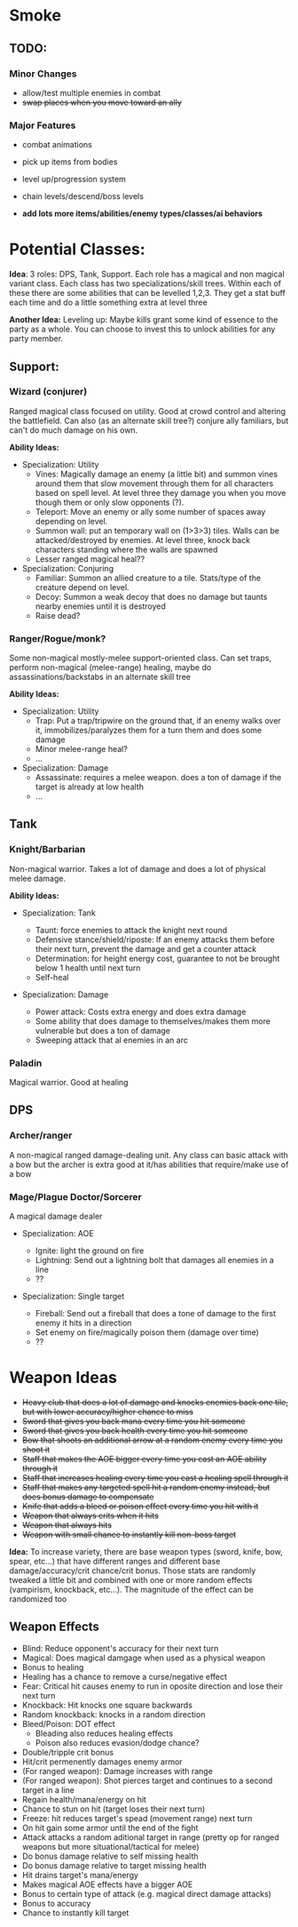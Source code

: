 # Smoke

## TODO:

### Minor Changes

* allow/test multiple enemies in combat
* ~~swap places when you move toward an ally~~

### Major Features

* combat animations
* pick up items from bodies
* level up/progression system
* chain levels/descend/boss levels


* **add lots more items/abilities/enemy types/classes/ai behaviors**


# Potential Classes:

**Idea**: 3 roles: DPS, Tank, Support. Each role has a magical and non magical variant class. Each class has two specializations/skill trees. Within each of these there are some abilities that can be levelled 1,2,3. They get a stat buff each time and do a little something extra at level three

**Another Idea:** Leveling up: Maybe kills grant some kind of essence to the party as a whole. You can choose to invest this to unlock abilities for any party member.

## Support:

### Wizard (conjurer)

Ranged magical class focused on utility. Good at crowd control and altering the battlefield. Can also (as an alternate skill tree?) conjure ally familiars, but can't do much damage on his own.

**Ability Ideas:**
* Specialization: Utility
    * Vines: Magically damage an enemy (a little bit) and summon vines around them that slow movement through them for all characters based on spell level. At level three they damage you when you move though them or only slow opponents (?).
    * Teleport: Move an enemy or ally some number of spaces away depending on level.
    * Summon wall: put an temporary wall on (1>3>3) tiles. Walls can be attacked/destroyed by enemies. At level three, knock back characters standing where the walls are spawned
    * Lesser ranged magical heal??
* Specialization: Conjuring
    * Familiar: Summon an allied creature to a tile. Stats/type of the creature depend on level.
    * Decoy: Summon a weak decoy that does no damage but taunts nearby enemies until it is destroyed
    * Raise dead?


### Ranger/Rogue/monk?

Some non-magical mostly-melee support-oriented class. Can set traps, perform non-magical (melee-range) healing, maybe do assassinations/backstabs in an alternate skill tree


**Ability Ideas:**
* Specialization: Utility
    * Trap: Put a trap/tripwire on the ground that, if an enemy walks over it, immobilizes/paralyzes them for a turn them and does some damage
    * Minor melee-range heal?
    * ...
* Specialization: Damage
    * Assassinate: requires a melee weapon. does a ton of damage if the target is already at low health
    * ...


## Tank

### Knight/Barbarian

Non-magical warrior. Takes a lot of damage and does a lot of physical melee damage.

**Ability Ideas:**
* Specialization: Tank
    * Taunt: force enemies to attack the knight next round
    * Defensive stance/shield/riposte: If an enemy attacks them before their next turn, prevent the damage and get a counter attack
    * Determination: for height energy cost, guarantee to not be brought below 1 health until next turn
    * Self-heal

* Specialization: Damage
    * Power attack: Costs extra energy and does extra damage
    * Some ability that does damage to themselves/makes them more vulnerable but does a ton of damage
    * Sweeping attack that al enemies in an arc

### Paladin

Magical warrior. Good at healing




## DPS

### Archer/ranger

A non-magical ranged damage-dealing unit. Any class can basic attack with a bow but the archer is extra good at it/has abilities that require/make use of a bow


### Mage/Plague Doctor/Sorcerer

A magical damage dealer

* Specialization: AOE
    * Ignite: light the ground on fire
    * Lightning: Send out a lightning bolt that damages all enemies in a line
    * ??

* Specialization: Single target
    * Fireball: Send out a fireball that does a tone of damage to the first enemy it hits in a direction
    * Set enemy on fire/magically poison them (damage over time)
    * ??


# Weapon Ideas


* ~~Heavy club that does a lot of damage and knocks enemies back one tile, but with lower accuracy/higher chance to miss~~
* ~~Sword that gives you back mana every time you hit someone~~
* ~~Sword that gives you back health every time you hit someone~~
* ~~Bow that shoots an additional arrow at a random enemy every time you shoot it~~
* ~~Staff that makes the AOE bigger every time you cast an AOE ability through it~~
* ~~Staff that increases healing every time you cast a healing spell through it~~
* ~~Staff that makes any targeted spell hit a random enemy instead, but does bonus damage to compensate~~
* ~~Knife that adds a bleed or poison effect every time you hit with it~~
* ~~Weapon that always crits when it hits~~
* ~~Weapon that always hits~~
* ~~Weapon with small chance to instantly kill non-boss target~~

**Idea:** To increase variety, there are base weapon types (sword, knife, bow, spear, etc...) that have different ranges and different base damage/accuracy/crit chance/crit bonus. Those stats are randomly tweaked a little bit and combined with one or more random effects (vampirism, knockback, etc...). The magnitude of the effect can be randomized too

## Weapon Effects

* Blind: Reduce opponent's accuracy for their next turn
* Magical: Does magical damgage when used as a physical weapon
* Bonus to healing
* Healing has a chance to remove a curse/negative effect
* Fear: Critical hit causes enemy to run in oposite direction and lose their next turn
* Knockback: Hit knocks one square backwards
* Random knockback: knocks in a random direction
* Bleed/Poison: DOT effect
   * Bleading also reduces healing effects
   * Poison also reduces evasion/dodge chance?
* Double/tripple crit bonus
* Hit/crit permenently damages enemy armor
* (For ranged weapon): Damage increases with range
* (For ranged weapon): Shot pierces target and continues to a second target in a line
* Regain health/mana/energy on hit
* Chance to stun on hit (target loses their next turn)
* Freeze: hit reduces target's spead (movement range) next turn
* On hit gain some armor until the end of the fight
* Attack attacks a random aditional target in range (pretty op for ranged weapons but more situational/tactical for melee)
* Do bonus damage relative to self missing health
* Do bonus damage relative to target missing health
* Hit drains target's mana/energy
* Makes magical AOE effects have a bigger AOE
* Bonus to certain type of attack (e.g. magical direct damage attacks)
* Bonus to accuracy
* Chance to instantly kill target
